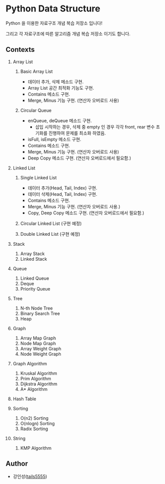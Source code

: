 # Python Data Structure

Python 을 이용한 자료구조 개념 복습 저장소 입니다!

그리고 각 자료구조에 따른 알고리즘 개념 복습 저장소 이기도 합니다.

## Contexts

1. Array List
   
    1. Basic Array List
        - 데이터 추가, 삭제 메소드 구현.
        - Array List 공간 최적화 기능도 구현.
        - Contains 메소드 구현.
        - Merge, Minus 기능 구현. (연산자 오버로드 사용)

    2. Circular Queue
        - enQueue, deQueue 메소드 구현. 
            - 삽입 시작하는 경우, 삭제 중 empty 인 경우 각각 front, rear 변수 초기화를 진행하여 문제를 최소화 하였음.
        - isFull, isEmpty 메소드 구현.
        - Contains 메소드 구현.
        - Merge, Minus 기능 구현. (연산자 오버로드 사용)
        - Deep Copy 메소드 구현. (연산자 오버로드에서 필요함.)

2. Linked List
   
    1. Single Linked List
        - 데이터 추가(Head, Tail, Index) 구현.
        - 데이터 삭제(Head, Tail, Index) 구현.
        - Contains 메소드 구현.
        - Merge, Minus 기능 구현. (연산자 오버로드 사용.)
        - Copy, Deep Copy 메소드 구현. (연산자 오버로드에서 필요함.)

    2. Circular Linked List
        (구현 예정)

    3. Double Linked List
        (구현 예정)

3. Stack
    1. Array Stack
    2. Linked Stack
   
4. Queue
    1. Linked Queue
    2. Deque
    3. Priority Queue

5. Tree
    1. N-th Node Tree
    2. Binary Search Tree
    3. Heap

6. Graph
    1. Array Map Graph
    2. Node Map Graph
    3. Array Weight Graph
    4. Node Weight Graph

7. Graph Algorithm
    1. Kruskal Algorithm
    2. Prim Algorithm
    3. Dijkstra Algorithm
    4. A* Algorithm
   
8. Hash Table

9. Sorting
    1. O(n2) Sorting
    2. O(nlogn) Sorting
    3. Radix Sorting

10. String
    1. KMP Algorithm

## Author

- 강인성([tails5555](https://github.com/tails5555))